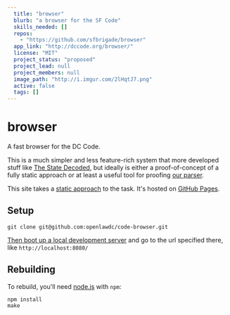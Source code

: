 ```yaml
---
  title: "browser"
  blurb: "a browser for the SF Code"
  skills_needed: []
  repos: 
    - "https://github.com/sfbrigade/browser"
  app_link: "http://dccode.org/browser/"
  license: "MIT"
  project_status: "proposed"
  project_lead: null
  project_members: null
  image_path: "http://i.imgur.com/2lHqtJ7.png"
  active: false
  tags: []
---
```

# browser

A fast browser for the DC Code.

This is a much simpler and less feature-rich system that more developed
stuff like [The State Decoded](http://www.statedecoded.com/), but ideally
is either a proof-of-concept of a fully static approach or at least a useful
tool for proofing [our parser](https://github.com/openlawdc/dc-decoded).

This site takes a [static approach](http://macwright.org/2013/01/08/thinking-static.html)
to the task. It's hosted on [GitHub Pages](http://pages.github.com/).

## Setup

    git clone git@github.com:openlawdc/code-browser.git

[Then boot up a local development server](https://gist.github.com/tmcw/4989751)
and go to the url specified there, like `http://localhost:8080/`

## Rebuilding

To rebuild, you'll need [node.js](http://nodejs.org/) with `npm`:

    npm install
    make
